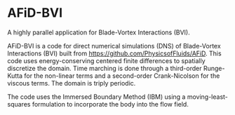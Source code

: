 # AFiD-BVI
A highly parallel application for Blade-Vortex Interactions (BVI). 

AFiD-BVI is a code for direct numerical simulations (DNS) of Blade-Vortex Interactions (BVI) built from https://github.com/PhysicsofFluids/AFiD. This code uses energy-conserving centered finite differences to spatially discretize the domain. Time marching is done through a third-order Runge-Kutta for the non-linear terms and a second-order Crank-Nicolson for the viscous terms. The domain is triply periodic.

The code uses the Immersed Boundary Method (IBM) using a moving-least-squares formulation to incorporate the body into the flow field. 

